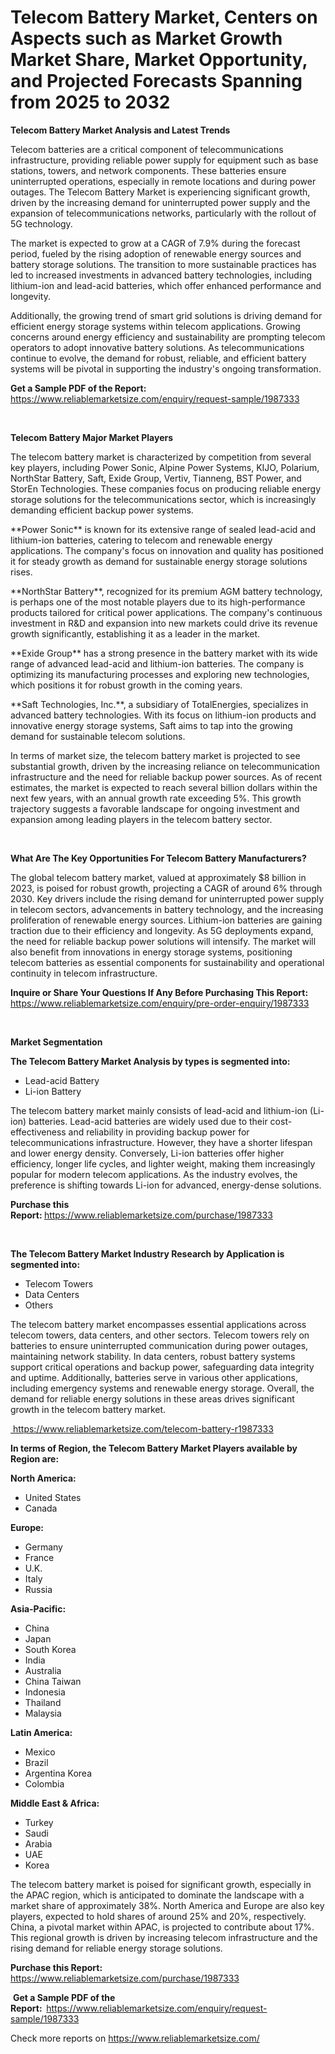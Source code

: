 <p><h1>Telecom Battery Market, Centers on Aspects such as Market Growth Market Share, Market Opportunity, and Projected Forecasts Spanning from 2025 to 2032</h1></p><p><strong>Telecom Battery Market Analysis and Latest Trends</strong></p>
<p><p>Telecom batteries are a critical component of telecommunications infrastructure, providing reliable power supply for equipment such as base stations, towers, and network components. These batteries ensure uninterrupted operations, especially in remote locations and during power outages. The Telecom Battery Market is experiencing significant growth, driven by the increasing demand for uninterrupted power supply and the expansion of telecommunications networks, particularly with the rollout of 5G technology.</p><p>The market is expected to grow at a CAGR of 7.9% during the forecast period, fueled by the rising adoption of renewable energy sources and battery storage solutions. The transition to more sustainable practices has led to increased investments in advanced battery technologies, including lithium-ion and lead-acid batteries, which offer enhanced performance and longevity.</p><p>Additionally, the growing trend of smart grid solutions is driving demand for efficient energy storage systems within telecom applications. Growing concerns around energy efficiency and sustainability are prompting telecom operators to adopt innovative battery solutions. As telecommunications continue to evolve, the demand for robust, reliable, and efficient battery systems will be pivotal in supporting the industry's ongoing transformation.</p></p>
<p><strong>Get a Sample PDF of the Report:&nbsp;</strong> <a href="https://www.reliablemarketsize.com/enquiry/request-sample/1987333?utm_campaign=2297&utm_medium=2&utm_source=Github&utm_content=ia&utm_term=13022025&utm_id=telecom-battery">https://www.reliablemarketsize.com/enquiry/request-sample/1987333</a></p>
<p>&nbsp;</p>
<p><strong>Telecom Battery Major Market Players</strong></p>
<p><p>The telecom battery market is characterized by competition from several key players, including Power Sonic, Alpine Power Systems, KIJO, Polarium, NorthStar Battery, Saft, Exide Group, Vertiv, Tianneng, BST Power, and StorEn Technologies. These companies focus on producing reliable energy storage solutions for the telecommunications sector, which is increasingly demanding efficient backup power systems.</p><p>**Power Sonic** is known for its extensive range of sealed lead-acid and lithium-ion batteries, catering to telecom and renewable energy applications. The company's focus on innovation and quality has positioned it for steady growth as demand for sustainable energy storage solutions rises.</p><p>**NorthStar Battery**, recognized for its premium AGM battery technology, is perhaps one of the most notable players due to its high-performance products tailored for critical power applications. The company's continuous investment in R&D and expansion into new markets could drive its revenue growth significantly, establishing it as a leader in the market.</p><p>**Exide Group** has a strong presence in the battery market with its wide range of advanced lead-acid and lithium-ion batteries. The company is optimizing its manufacturing processes and exploring new technologies, which positions it for robust growth in the coming years.</p><p>**Saft Technologies, Inc.**, a subsidiary of TotalEnergies, specializes in advanced battery technologies. With its focus on lithium-ion products and innovative energy storage systems, Saft aims to tap into the growing demand for sustainable telecom solutions.</p><p>In terms of market size, the telecom battery market is projected to see substantial growth, driven by the increasing reliance on telecommunication infrastructure and the need for reliable backup power sources. As of recent estimates, the market is expected to reach several billion dollars within the next few years, with an annual growth rate exceeding 5%. This growth trajectory suggests a favorable landscape for ongoing investment and expansion among leading players in the telecom battery sector.</p></p>
<p>&nbsp;</p>
<p><strong>What Are The Key Opportunities For Telecom Battery Manufacturers?</strong></p>
<p><p>The global telecom battery market, valued at approximately $8 billion in 2023, is poised for robust growth, projecting a CAGR of around 6% through 2030. Key drivers include the rising demand for uninterrupted power supply in telecom sectors, advancements in battery technology, and the increasing proliferation of renewable energy sources. Lithium-ion batteries are gaining traction due to their efficiency and longevity. As 5G deployments expand, the need for reliable backup power solutions will intensify. The market will also benefit from innovations in energy storage systems, positioning telecom batteries as essential components for sustainability and operational continuity in telecom infrastructure.</p></p>
<p><strong>Inquire or Share Your Questions If Any Before Purchasing This Report:</strong> <a href="https://www.reliablemarketsize.com/enquiry/pre-order-enquiry/1987333?utm_campaign=2297&utm_medium=2&utm_source=Github&utm_content=ia&utm_term=13022025&utm_id=telecom-battery">https://www.reliablemarketsize.com/enquiry/pre-order-enquiry/1987333</a></p>
<p>&nbsp;</p>
<p><strong>Market Segmentation</strong></p>
<p><strong>The Telecom Battery Market Analysis by types is segmented into:</strong></p>
<p><ul><li>Lead-acid Battery</li><li>Li-ion Battery</li></ul></p>
<p><p>The telecom battery market mainly consists of lead-acid and lithium-ion (Li-ion) batteries. Lead-acid batteries are widely used due to their cost-effectiveness and reliability in providing backup power for telecommunications infrastructure. However, they have a shorter lifespan and lower energy density. Conversely, Li-ion batteries offer higher efficiency, longer life cycles, and lighter weight, making them increasingly popular for modern telecom applications. As the industry evolves, the preference is shifting towards Li-ion for advanced, energy-dense solutions.</p></p>
<p><strong>Purchase this Report:&nbsp;</strong><a href="https://www.reliablemarketsize.com/purchase/1987333?utm_campaign=2297&utm_medium=2&utm_source=Github&utm_content=ia&utm_term=13022025&utm_id=telecom-battery">https://www.reliablemarketsize.com/purchase/1987333</a></p>
<p>&nbsp;</p>
<p><strong>The Telecom Battery Market Industry Research by Application is segmented into:</strong></p>
<p><ul><li>Telecom Towers</li><li>Data Centers</li><li>Others</li></ul></p>
<p><p>The telecom battery market encompasses essential applications across telecom towers, data centers, and other sectors. Telecom towers rely on batteries to ensure uninterrupted communication during power outages, maintaining network stability. In data centers, robust battery systems support critical operations and backup power, safeguarding data integrity and uptime. Additionally, batteries serve in various other applications, including emergency systems and renewable energy storage. Overall, the demand for reliable energy solutions in these areas drives significant growth in the telecom battery market.</p></p>
<p><a href="https://www.reliablemarketsize.com/telecom-battery-r1987333?utm_campaign=2297&utm_medium=2&utm_source=Github&utm_content=ia&utm_term=13022025&utm_id=telecom-battery">&nbsp;https://www.reliablemarketsize.com/telecom-battery-r1987333</a></p>
<p><strong>In terms of Region, the Telecom Battery Market Players available by Region are:</strong></p>
<p>
    <p> <strong> North America: </strong>
        <ul>
            <li>United States</li>
            <li>Canada</li>
        </ul>
        </p> 
    <p> <strong> Europe: </strong>
        <ul>
            <li>Germany</li>
            <li>France</li>
            <li>U.K.</li>
            <li>Italy</li>
            <li>Russia</li>
        </ul>
        </p> 
    <p> <strong> Asia-Pacific: </strong>
        <ul>
            <li>China</li>
            <li>Japan</li>
            <li>South Korea</li>
            <li>India</li>
            <li>Australia</li>
            <li>China Taiwan</li>
            <li>Indonesia</li>
            <li>Thailand</li>
            <li>Malaysia</li>
        </ul>
        </p> 
    <p> <strong> Latin America: </strong>
        <ul>
            <li>Mexico</li>
            <li>Brazil</li>
            <li>Argentina Korea</li>
            <li>Colombia</li>
        </ul>
        </p> 
    <p> <strong> Middle East & Africa: </strong>
        <ul>
            <li>Turkey</li>
            <li>Saudi</li>
            <li>Arabia</li>
            <li>UAE</li>
            <li>Korea</li>
        </ul>
    </p>
    </p>
<p><p>The telecom battery market is poised for significant growth, especially in the APAC region, which is anticipated to dominate the landscape with a market share of approximately 38%. North America and Europe are also key players, expected to hold shares of around 25% and 20%, respectively. China, a pivotal market within APAC, is projected to contribute about 17%. This regional growth is driven by increasing telecom infrastructure and the rising demand for reliable energy storage solutions.</p></p>
<p><strong>Purchase this Report: </strong><a href="https://www.reliablemarketsize.com/purchase/1987333?utm_campaign=2297&utm_medium=2&utm_source=Github&utm_content=ia&utm_term=13022025&utm_id=telecom-battery">https://www.reliablemarketsize.com/purchase/1987333</a></p>
<p>&nbsp;<strong>Get a Sample PDF of the Report:&nbsp;&nbsp;</strong><a href="https://www.reliablemarketsize.com/enquiry/request-sample/1987333?utm_campaign=2297&utm_medium=2&utm_source=Github&utm_content=ia&utm_term=13022025&utm_id=telecom-battery">https://www.reliablemarketsize.com/enquiry/request-sample/1987333</a></p>
<p><strong></strong></p>
<p>Check more reports on <a href="https://www.reliablemarketsize.com/?utm_campaign=2297&utm_medium=2&utm_source=Github&utm_content=ia&utm_term=13022025&utm_id=telecom-battery">https://www.reliablemarketsize.com/</a></p>
